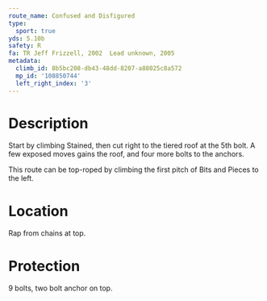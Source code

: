 ```yaml
---
route_name: Confused and Disfigured
type:
  sport: true
yds: 5.10b
safety: R
fa: TR Jeff Frizzell, 2002  Lead unknown, 2005
metadata:
  climb_id: 8b5bc208-db43-48dd-8207-a88025c8a572
  mp_id: '108850744'
  left_right_index: '3'
---
```

# Description
Start by climbing Stained, then cut right to the tiered roof at the 5th bolt. A few exposed moves gains the roof, and four more bolts to the anchors.

This route can be top-roped by climbing the first pitch of Bits and Pieces to the left.

# Location
Rap from chains at top.

# Protection
9 bolts, two bolt anchor on top.
